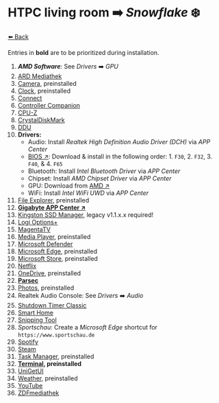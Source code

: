 # HTPC living room ➡️ _Snowflake_ ❄️

[⬅️ Back](./README.md)

Entries in **bold** are to be prioritized during installation.

1. **_AMD Software_**: See _Drivers_ ➡️ _GPU_
2. [ARD Mediathek](./app-list.md#ard-mediathek)
2. [Camera](./app-list.md#windows-camera), preinstalled
2. [Clock](./app-list.md#windows-clock), preinstalled
2. [Connect](./app-list.md#windows-connect)
2. [Controller Companion](./app-list.md#controller-companion)
2. [CPU-Z](./app-list.md#cpu-z)
2. [CrystalDiskMark](./app-list.md#crystaldiskmark)
2. [DDU](./app-list.md#ddu)
2. **Drivers:**
	* Audio: Install _Realtek High Definition Audio Driver (DCH)_ via _APP Center_
	* [BIOS ↗](https://www.gigabyte.com/de/Motherboard/B450-I-AORUS-PRO-WIFI-rev-10/support#support-dl-bios): Download & install in the following order: 1. `F30`, 2. `F32`, 3. `F40`, & 4. `F65`
	* Bluetooth: Install _Intel Bluetooth Driver_ via _APP Center_
	* Chipset: Install _AMD Chipset Driver_ via _APP Center_
	* GPU: Download from [AMD ↗](https://www.amd.com/en/support)
	* WiFi: Install _Intel WiFi UWD_ via _APP Center_
2. [File Explorer](./app-list.md#windows-file-explorer), preinstalled
2. **[Gigabyte APP Center ↗](https://www.gigabyte.com/de/Motherboard/B450-I-AORUS-PRO-WIFI-rev-10/support#support-dl-utility)**
2. [Kingston SSD Manager](./app-list.md#kingston-ssd-manager), legacy v1.1.x.x required!
2. [Logi Options+](./app-list.md#logitech-options-plus)
2. [MagentaTV](./app-list.md#magentatv)
2. [Media Player](./app-list.md#windows-media-player), preinstalled
2. [Microsoft Defender](./app-list.md#microsoft-defender)
2. [Microsoft Edge](./app-list.md#microsoft-edge), preinstalled
2. [Microsoft Store](./app-list.md#microsoft-store), preinstalled
2. [Netflix](./app-list.md#netflix)
2. [OneDrive](./app-list.md#onedrive), preinstalled
2. **[Parsec](./app-list.md#parsec)**
2. [Photos](./app-list.md#microsoft-photos), preinstalled
2. Realtek Audio Console: See _Drivers_ ➡️ _Audio_
2. [Shutdown Timer Classic](./app-list.md#shutdown-timer-classic)
2. [Smart Home](./app-list.md#ianstorm-my-smart-home)
2. [Snipping Tool](./app-list.md#windows-snipping-tool)
2. _Sportschau_: Create a _Microsoft Edge_ shortcut for `https://www.sportschau.de`
2. [Spotify](./app-list.md#spotify)
2. [Steam](./app-list.md#steam)
2. [Task Manager](./app-list.md#windows-task-manager), preinstalled
2. **[Terminal](./app-list.md#terminal), preinstalled**
2. [UniGetUI](./app-list.md#unigetui)
2. [Weather](./app-list.md#msn-weather), preinstalled
2. [YouTube](./app-list.md#youtube)
2. [ZDFmediathek](./app-list.md#zdfmediathek)
